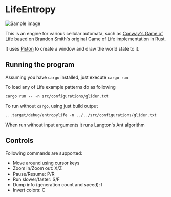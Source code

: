 # LifeEntropy

![Sample image](https://github.com/brundonsmith/life/raw/master/sample.png)

This is an engine for various cellular automata, such as [Conway's Game of Life](https://en.wikipedia.org/wiki/Conway%27s_Game_of_Life) based on Brandon Smith's original Game of Life implementation in Rust.


It uses [Piston](https://www.piston.rs/) to create a window and draw the world
state to it.

## Running the program

Assuming you have `cargo` installed, just execute `cargo run`

To load any of Life example patterns do as following
```
cargo run -- -n src/configurations/glider.txt
```

To run without `cargo`, using just build output
```
...target/debug/entropylife -n ../../src/configurations/glider.txt
```

When run without input arguments it runs Langton's Ant algorithm

## Controls
Following commands are supported:
* Move around using cursor keys
* Zoom in/Zoom out: X/Z
* Pause/Resume: P/R
* Run slower/faster: S/F
* Dump info (generation count and speed): I
* Invert colors: C

